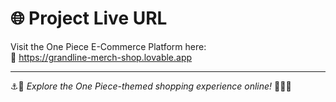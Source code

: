 # 🌐 Project Live URL

Visit the One Piece E-Commerce Platform here:  
🔗 https://grandline-merch-shop.lovable.app

---

⚓️🛒 *Explore the One Piece-themed shopping experience online!* 🍖🏴‍☠️
